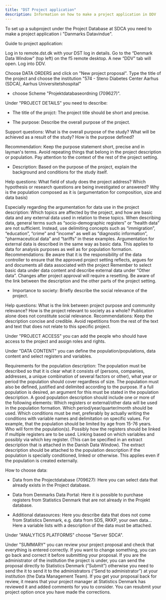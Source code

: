 ```yaml
---
title: "DST Project application"
description: Information on how to make a project application in DDV
---
```


To set up a subproject under the Project Database at SDCA you need to make a project application i "Danmarks Datavindue". 

Guide to project application:

Log in to remote.dst.dk with your DST log in details. Go to the “Denmark Data Window” (top left) on the f5 remote desktop. A new “DDV” tab will open. Log into DDV.  

Choose DATA ORDERS and click on "New project proposal". Type the title of the project and choose the institution "574 - Steno Diabetes Center Aarhus (SDCA), Aarhus Universitetshospital" 
- choose Scheme "Projektdatabaseordning (709627)".

Under "PROJECT DETAILS" you need to describe:
- The title of the projct: The project title should be short and precise.

- The purpose: Describe the overall purpose of the project.

Support questions:
What is the overall purpose of the study?
What will be achieved as a result of the study?
How is the purpose defined?

Recommendation:
Keep the purpose statement short, precise and in layman's terms.
Avoid repeating things that belong in the project description or population.
Pay attention to the context of the rest of the project setting.

- Description: Based on the purpose of the project, explain the background and conditions for the study itself.

Help questions:
What field of study does the project address?
Which hypothesis or research questions are being investigated or answered?
Why is the population composed as it is (argumentation for composition, size and data basis)

Especially regarding the argumentation for data use in the project description:
Which topics are affected by the project, and how are basic data and any external data used in relation to these topics.
When describing data, general terms such as “socio-demographic registers” or “health data” are not sufficient. Instead, use delimiting concepts such as “immigration”, “education”, “crime” and “income” as well as “diagnostic information”, “pharmaceutical data” and “tariffs” in these examples.
Argumentation for external data is described in the same way as basic data. This applies to data for analysis purposes as well as for population formation.
Recommendations:
Be aware that it is the responsibility of the data controller to ensure that the approved project setting reflects, argues for and documents all data associated with the project
Remember to select basic data under data content and describe external data under “Other data”. Changes after project approval will require a resetting.
Be aware of the link between the description and the other parts of the project setting.

- Importance to society: Briefly describe the social relevance of the project.

Help questions:
What is the link between project purpose and community relevance?
How is the project relevant to society as a whole?
Publication alone does not constitute social relevance. 
Recommendations:
Keep the description concise and credible.
Avoid repetitions from the rest of the text and text that does not relate to this specific project.

Under "PROJECT ACCESS" you can add the people who should have access to the project and assign roles and rights.

Under "DATA CONTENT" you can define the population/populations, data content and select registers and variables. 

Requirements for the population description:
The population must be described so that it is clear what it consists of (persons, companies, addresses, a unique combination of several factors or other), what year or period the population should cover regardless of size. The population must also be defined, justified and delimited according to the purpose. If a full population is desired, an argument for this must be stated in the population description.
A good population description should include one or more of the following elements:
Which registers or external/other data will be used in the population formation.
Which period/year/quarter/month should be used.
Which conditions must be met, preferably by actually writing the conditions with variable names and delimitation on specific values. For example, that the population should be limited by age from 15-76 years.
Who will form the population(s).
Possibly how the registers should be linked if multiple registers are to be used. Linking based on which variables and possibly via which key register. (This can be specified in an extract description that is attached in the Danish Data Window).
The extract description should be attached to the population description if the population is specially conditioned, linked or otherwise. This applies even if the population is created externally.

How to choose data:

- Data from the Projectdatabase (709627): Here you can select data that already exists in the Project database.

- Data from Denmarks Data Portal: Here it is possible to purchase registers from Statistics Denmark that are not already in the Projekt database.

- Additional datasources: Here you describe data that does not come from Statistics Denmark, e.g. data from SDS, RKKP, your own data...
Here a variable lists with a description of the data must be attached.

Under "ANALYTICS PLATFORMS" choose "Server SDCA".

Under "SUMMARY" you can review your project proposal and check that everything is entered correctly. If you want to change something, you can go back and correct it before submitting your proposal.
If you are the administrator of the institution the project is under, you can send the proposal directly to Statistics Denmark (“Submit”) otherwise you need to send the it to send it to the administrators (“Send to administrator”) at your institution (the Data Management Team). 
If you get your proposal back for review, it means that your project manager at Statistics Denmark has reviewed it and added comments for you to consider. You can resubmit your project option once you have made the corrections.

